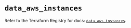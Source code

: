 # `data_aws_instances`

Refer to the Terraform Registry for docs: [`data_aws_instances`](https://registry.terraform.io/providers/hashicorp/aws/6.12.0/docs/data-sources/instances).
